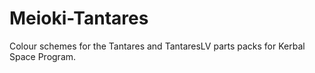 # Meioki-Tantares
Colour schemes for the Tantares and TantaresLV parts packs for Kerbal Space Program.
